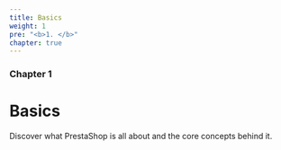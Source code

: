 ```yaml
---
title: Basics
weight: 1
pre: "<b>1. </b>"
chapter: true
---
```


### Chapter 1

# Basics

Discover what PrestaShop is all about and the core concepts behind it.
